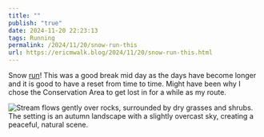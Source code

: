 ```yaml
---
title: ""
publish: "true"
date: 2024-11-20 22:23:13
tags: Running
permalink: /2024/11/20/snow-run-this
url: https://ericmwalk.blog/2024/11/20/snow-run-this.html
---
```


Snow [run](https://strava.com/activities/12947905285)! This was a good break mid day as the days have become longer and it is good to have a reset from time to time. Might have been why I chose the Conservation Area to get lost in for a while as my route.

![Stream flows gently over rocks, surrounded by dry grasses and shrubs. The setting is an autumn landscape with a slightly overcast sky, creating a peaceful, natural scene.](https://ericmwalk.blog/uploads/2024/img-0880.jpeg)